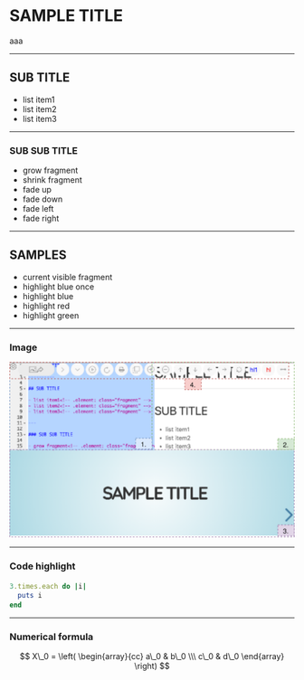 # SAMPLE TITLE
aaa

----------

## SUB TITLE

- list item1<!-- .element: class="fragment" -->
- list item2<!-- .element: class="fragment" -->
- list item3<!-- .element: class="fragment" -->

---

### SUB SUB TITLE

- grow fragment<!-- .element: class="fragment grow" -->
- shrink fragment<!-- .element: class="fragment shrink" -->
- fade up<!-- .element: class="fragment fade-up" -->
- fade down<!-- .element: class="fragment fade-down" -->
- fade left<!-- .element: class="fragment fade-left" -->
- fade right<!-- .element: class="fragment fade-right" -->

----------

## SAMPLES

- current visible fragment<!-- .element: class="fragment current-visible" -->
- highlight blue once<!-- .element: class="fragment highlight-current-blue" -->
- highlight blue<!-- .element: class="fragment highlight-blue" -->
- highlight red<!-- .element: class="fragment highlight-red" -->
- highlight green<!-- .element: class="fragment highlight-green" -->

---

### Image

![](readme_resource/area_explain.svg)<!-- .element: style="width: 100%" -->

---

### Code highlight
```ruby
3.times.each do |i|
  puts i
end
```

---

### Numerical formula

$$
X\_0 = \left(
    \begin{array}{cc}
        a\_0 & b\_0 \\\
        c\_0 & d\_0
    \end{array}
\right)
$$


